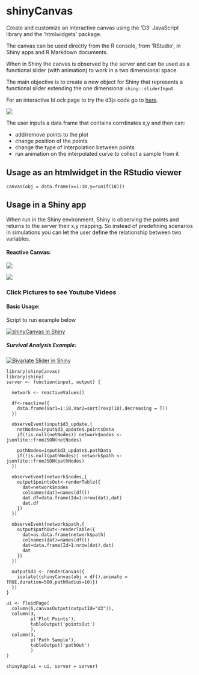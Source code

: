 # shinyCanvas

Create and customize an interactive canvas using the 'D3' JavaScript library and the 'htmlwidgets' package. 

The canvas can be used directly from the R console, from 'RStudio', in Shiny apps and R Markdown documents.

When in Shiny the canvas is observed by the server and can be used as a functional slider (with animation) to work in a two dimensional space.

The main objective is to create a new object for Shiny that represents a functional slider extending the one dimensional `shiny::sliderInput`.

For an interactive bl.ock page to try the d3js code go to [here](https://bl.ocks.org/yonicd/4bc59fca901388ebe4905bdb19af1567).

<!---
<iframe src="https://vida.io/gists/zNyrLzwmWNQgKGDmd/index.html" seamless frameborder="0" width="968" height="516"></iframe>
--->

![](https://github.com/metrumresearchgroup/shinyCanvas/blob/master/gifs/fluidSplineAnimation.gif?raw=true)



The user inputs a data.frame that contains corrdinates x,y and then can:

  - add/remove points to the plot
  - change position of the points
  - change the type of interpolation between points
  - run animation on the interpolated curve to collect a sample from it

## Usage as an htmlwidget in the RStudio viewer
```
canvas(obj = data.frame(x=1:10,y=runif(10)))
```

## Usage in a Shiny app

When run in the Shiny environment, Shiny is observing the points and returns to the server their x,y mapping. So instead of predefining scenarios in simulations you can let the user define the relationship between two variables.

#### Reactive Canvas:
![](https://github.com/metrumresearchgroup/shinyCanvas/blob/master/gifs/plotSize.gif?raw=true)

![](https://github.com/metrumresearchgroup/shinyCanvas/blob/master/gifs/shinyCanvas_RGB.gif?raw=true)


### Click Pictures to see Youtube Videos

#### Basic Usage:

Script to run example below

[![shinyCanvas in Shiny](http://img.youtube.com/vi/obfjcYty7vk/0.jpg)](https://www.youtube.com/watch?v=obfjcYty7vk)

##### Survival Analysis Example:

[![Bivariate Slider in Shiny](http://img.youtube.com/vi/56Ee_2MdptI/0.jpg)](https://www.youtube.com/watch?v=56Ee_2MdptI)

```
library(shinyCanvas)
library(shiny)
server <- function(input, output) {

  network <- reactiveValues()

  df<-reactive({
    data.frame(Var1=1:10,Var2=sort(rexp(10),decreasing = T))
  })
  
  observeEvent(input$d3_update,{
    netNodes=input$d3_update$.pointsData
    if(!is.null(netNodes)) network$nodes <- jsonlite::fromJSON(netNodes)
    
    pathNodes=input$d3_update$.pathData
    if(!is.null(pathNodes)) network$path <- jsonlite::fromJSON(pathNodes)
  })

  observeEvent(network$nodes,{
    output$pointsOut<-renderTable({
      dat=network$nodes
      colnames(dat)=names(df())
      dat.df=data.frame(Id=1:nrow(dat),dat)
      dat.df
    })    
  })

  observeEvent(network$path,{
    output$pathOut<-renderTable({
      dat=as.data.frame(network$path)
      colnames(dat)=names(df())
      dat=data.frame(Id=1:nrow(dat),dat)
      dat
    })    
  })
  
  output$d3 <- renderCanvas({
    isolate({shinyCanvas(obj = df(),animate = TRUE,duration=500,pathRadius=10)})
  })
}

ui <- fluidPage(
  column(6,canvasOutput(outputId="d3")),
  column(3,
         p('Plot Points'),
         tableOutput('pointsOut')
         ),
  column(3,
         p('Path Sample'),
         tableOutput('pathOut')
         )
)

shinyApp(ui = ui, server = server)


```
